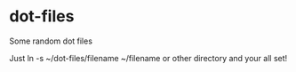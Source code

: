 dot-files
=========

Some random dot files


Just ln -s ~/dot-files/filename ~/filename or other directory and your all set!
